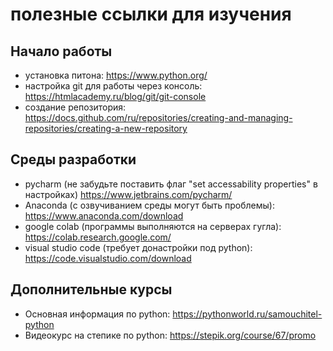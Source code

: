 # полезные ссылки для изучения
## Начало работы

* установка питона: https://www.python.org/
* настройка git для работы через консоль: https://htmlacademy.ru/blog/git/git-console
* создание репозитория: https://docs.github.com/ru/repositories/creating-and-managing-repositories/creating-a-new-repository

## Среды разработки

* pycharm (не забудьте поставить флаг "set accessability properties" в настройках) https://www.jetbrains.com/pycharm/
* Anaconda (с озвучиванием среды могут быть проблемы): https://www.anaconda.com/download
* google colab (программы выполняются на серверах гугла): https://colab.research.google.com/
* visual studio code (требует донастройки под python): https://code.visualstudio.com/download

## Дополнительные курсы

* Основная информация по python: https://pythonworld.ru/samouchitel-python
* Видеокурс на степике по python: https://stepik.org/course/67/promo